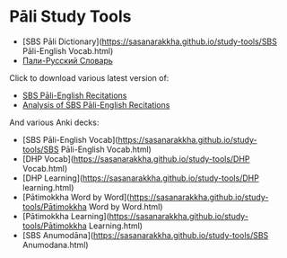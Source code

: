 # Pāli Study Tools

- [SBS Pāli Dictionary](https://sasanarakkha.github.io/study-tools/SBS Pāli-English Vocab.html)
- [Пали-Русский Словарь](https://sasanarakkha.github.io/study-tools/ПалиСловарь.html)

Click to download various latest version of:

- [SBS Pāli-English Recitations](https://github.com/sasanarakkha/study-tools/raw/main/P%C4%81li-English%20Recitations.pdf)
- [Analysis of SBS Pāli-English Recitations](https://github.com/sasanarakkha/study-tools/raw/main/Analysis%20of%20SBS%20P%C4%81li-English%20Recitations.pdf)

And various Anki decks:

- [SBS Pāli-English Vocab](https://sasanarakkha.github.io/study-tools/SBS Pāli-English Vocab.html)
- [DHP Vocab](https://sasanarakkha.github.io/study-tools/DHP Vocab.html)
- [DHP Learning](https://sasanarakkha.github.io/study-tools/DHP learning.html)
- [Pātimokkha Word by Word](https://sasanarakkha.github.io/study-tools/Pātimokkha Word by Word.html)
- [Pātimokkha Learning](https://sasanarakkha.github.io/study-tools/Pātimokkha Learning.html)
- [SBS Anumodāna](https://sasanarakkha.github.io/study-tools/SBS Anumodana.html)
